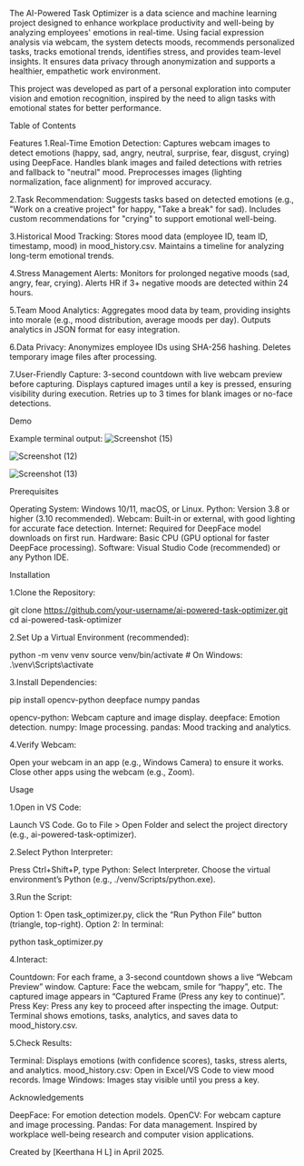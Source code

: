 The AI-Powered Task Optimizer is a data science and machine learning project designed to enhance workplace productivity and well-being by analyzing employees' emotions in real-time.
Using facial expression analysis via webcam, the system detects moods, recommends personalized tasks, tracks emotional trends, identifies stress, and provides team-level insights. 
It ensures data privacy through anonymization and supports a healthier, empathetic work environment.

This project was developed as part of a personal exploration into computer vision and emotion recognition, inspired by the need to align tasks with emotional states for better performance.

Table of Contents

Features
1.Real-Time Emotion Detection:
Captures webcam images to detect emotions (happy, sad, angry, neutral, surprise, fear, disgust, crying) using DeepFace.
Handles blank images and failed detections with retries and fallback to "neutral" mood.
Preprocesses images (lighting normalization, face alignment) for improved accuracy.

2.Task Recommendation:
Suggests tasks based on detected emotions (e.g., "Work on a creative project" for happy, "Take a break" for sad).
Includes custom recommendations for "crying" to support emotional well-being.

3.Historical Mood Tracking:
Stores mood data (employee ID, team ID, timestamp, mood) in mood_history.csv.
Maintains a timeline for analyzing long-term emotional trends.

4.Stress Management Alerts:
Monitors for prolonged negative moods (sad, angry, fear, crying).
Alerts HR if 3+ negative moods are detected within 24 hours.

5.Team Mood Analytics:
Aggregates mood data by team, providing insights into morale (e.g., mood distribution, average moods per day).
Outputs analytics in JSON format for easy integration.

6.Data Privacy:
Anonymizes employee IDs using SHA-256 hashing.
Deletes temporary image files after processing.

7.User-Friendly Capture:
3-second countdown with live webcam preview before capturing.
Displays captured images until a key is pressed, ensuring visibility during execution.
Retries up to 3 times for blank images or no-face detections.

Demo

Example terminal output:
![Screenshot (15)](https://github.com/user-attachments/assets/22ea9312-da32-4acf-beac-6dbb9385dbc1)

![Screenshot (12)](https://github.com/user-attachments/assets/30a27c58-81d8-4887-92e8-3b23103f64da)

![Screenshot (13)](https://github.com/user-attachments/assets/b429ea95-fed0-411e-8f2b-d74fa3319e13)

Prerequisites

Operating System: Windows 10/11, macOS, or Linux.
Python: Version 3.8 or higher (3.10 recommended).
Webcam: Built-in or external, with good lighting for accurate face detection.
Internet: Required for DeepFace model downloads on first run.
Hardware: Basic CPU (GPU optional for faster DeepFace processing).
Software: Visual Studio Code (recommended) or any Python IDE.

Installation

1.Clone the Repository:

git clone https://github.com/your-username/ai-powered-task-optimizer.git
cd ai-powered-task-optimizer

2.Set Up a Virtual Environment (recommended):

python -m venv venv
source venv/bin/activate  # On Windows: .\venv\Scripts\activate

3.Install Dependencies:

pip install opencv-python deepface numpy pandas

opencv-python: Webcam capture and image display.
deepface: Emotion detection.
numpy: Image processing.
pandas: Mood tracking and analytics.

4.Verify Webcam:

Open your webcam in an app (e.g., Windows Camera) to ensure it works.
Close other apps using the webcam (e.g., Zoom).

Usage

1.Open in VS Code:

Launch VS Code.
Go to File > Open Folder and select the project directory (e.g., ai-powered-task-optimizer).

2.Select Python Interpreter:

Press Ctrl+Shift+P, type Python: Select Interpreter.
Choose the virtual environment’s Python (e.g., ./venv/Scripts/python.exe).

3.Run the Script:

Option 1: Open task_optimizer.py, click the “Run Python File” button (triangle, top-right).
Option 2: In terminal:

python task_optimizer.py

4.Interact:

Countdown: For each frame, a 3-second countdown shows a live “Webcam Preview” window.
Capture: Face the webcam, smile for “happy”, etc. The captured image appears in “Captured Frame (Press any key to continue)”.
Press Key: Press any key to proceed after inspecting the image.
Output: Terminal shows emotions, tasks, analytics, and saves data to mood_history.csv.

5.Check Results:

Terminal: Displays emotions (with confidence scores), tasks, stress alerts, and analytics.
mood_history.csv: Open in Excel/VS Code to view mood records.
Image Windows: Images stay visible until you press a key.

Acknowledgements

DeepFace: For emotion detection models.
OpenCV: For webcam capture and image processing.
Pandas: For data management.
Inspired by workplace well-being research and computer vision applications.

Created by [Keerthana H L] in April 2025.

